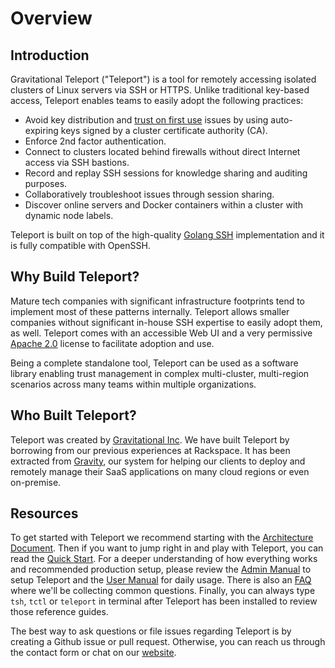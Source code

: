 # Overview

## Introduction

Gravitational Teleport ("Teleport") is a tool for remotely accessing isolated clusters of
Linux servers via SSH or HTTPS. Unlike traditional key-based access, Teleport
enables teams to easily adopt the following practices:

- Avoid key distribution and [trust on first use](https://en.wikipedia.org/wiki/Trust_on_first_use) issues by using auto-expiring keys signed by a cluster certificate authority (CA).
- Enforce 2nd factor authentication.
- Connect to clusters located behind firewalls without direct Internet access via SSH bastions.
- Record and replay SSH sessions for knowledge sharing and auditing purposes.
- Collaboratively troubleshoot issues through session sharing.
- Discover online servers and Docker containers within a cluster with dynamic node labels.

Teleport is built on top of the high-quality [Golang SSH](https://godoc.org/golang.org/x/crypto/ssh)
implementation and it is fully compatible with OpenSSH.

## Why Build Teleport?

Mature tech companies with significant infrastructure footprints tend to implement most
of these patterns internally. Teleport allows smaller companies without
significant in-house SSH expertise to easily adopt them, as well. Teleport comes with an
accessible Web UI and a very permissive [Apache 2.0](https://github.com/gravitational/teleport/blob/master/LICENSE)
license to facilitate adoption and use.

Being a complete standalone tool, Teleport can be used as a software library enabling
trust management in complex multi-cluster, multi-region scenarios across many teams
within multiple organizations.

## Who Built Teleport?

Teleport was created by [Gravitational Inc](https://gravitational.com). We have built Teleport
by borrowing from our previous experiences at Rackspace. It has been extracted from [Gravity](https://gravitational.com/gravity/), our system for helping our clients to deploy
and remotely manage their SaaS applications on many cloud regions or even on-premise.

## Resources
To get started with Teleport we recommend starting with the [Architecture Document](architecture/teleport-architecture-overview.md). Then if you want to jump right in and play with Teleport, you can read the [Quick Start](quickstart.md). For a deeper understanding of how everything works and recommended production setup, please review the [Admin Manual](admin-guide.md) to setup Teleport and the [User Manual](user-manual.md) for daily usage. There is also an [FAQ](faq.md) where we'll be collecting common questions. Finally, you can always type `tsh`, `tctl` or `teleport` in terminal after Teleport has been installed to review those reference guides.

The best way to ask questions or file issues regarding Teleport is by creating a Github issue or pull request. Otherwise, you can reach us through the contact form or chat on our [website](https://gravitational.com/).

